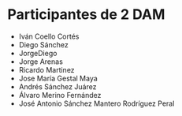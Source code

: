 # Participantes de 2 DAM

- Iván Coello Cortés
- Diego Sánchez
- JorgeDiego
- Jorge Arenas
- Ricardo Martinez
- Jose María Gestal Maya
- Andrés Sánchez Juárez
- Álvaro Merino Fernández
- José Antonio Sánchez Mantero Rodríguez Peral
